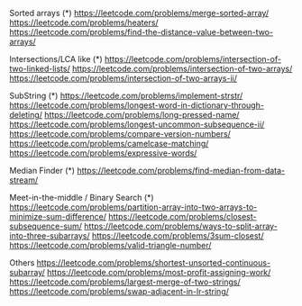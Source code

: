 Sorted arrays
(*) https://leetcode.com/problems/merge-sorted-array/
https://leetcode.com/problems/heaters/
https://leetcode.com/problems/find-the-distance-value-between-two-arrays/

Intersections/LCA like
(*) https://leetcode.com/problems/intersection-of-two-linked-lists/
https://leetcode.com/problems/intersection-of-two-arrays/
https://leetcode.com/problems/intersection-of-two-arrays-ii/

SubString
(*) https://leetcode.com/problems/implement-strstr/
https://leetcode.com/problems/longest-word-in-dictionary-through-deleting/
https://leetcode.com/problems/long-pressed-name/
https://leetcode.com/problems/longest-uncommon-subsequence-ii/
https://leetcode.com/problems/compare-version-numbers/
https://leetcode.com/problems/camelcase-matching/
https://leetcode.com/problems/expressive-words/

Median Finder
(*) https://leetcode.com/problems/find-median-from-data-stream/

Meet-in-the-middle / Binary Search
(*) https://leetcode.com/problems/partition-array-into-two-arrays-to-minimize-sum-difference/
https://leetcode.com/problems/closest-subsequence-sum/
https://leetcode.com/problems/ways-to-split-array-into-three-subarrays/
https://leetcode.com/problems/3sum-closest/
https://leetcode.com/problems/valid-triangle-number/

Others
https://leetcode.com/problems/shortest-unsorted-continuous-subarray/
https://leetcode.com/problems/most-profit-assigning-work/
https://leetcode.com/problems/largest-merge-of-two-strings/
https://leetcode.com/problems/swap-adjacent-in-lr-string/